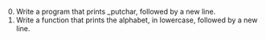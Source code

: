 0. Write a program that prints _putchar,  followed by a new line.
1. Write a function that prints the alphabet, in lowercase, followed by a new line.
